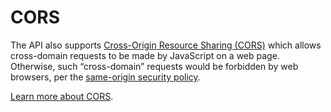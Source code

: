 # CORS

The API also supports [Cross-Origin Resource Sharing \(CORS\)](http://en.wikipedia.org/wiki/Cross-origin_resource_sharing) which allows cross-domain requests to be made by JavaScript on a web page. Otherwise, such “cross-domain” requests would be forbidden by web browsers, per the [same-origin security policy](http://en.wikipedia.org/wiki/Same_origin_policy).

[Learn more about CORS](https://developer.mozilla.org/en-US/docs/Web/HTTP/CORS).

